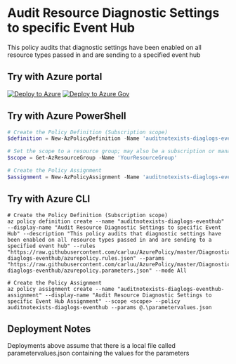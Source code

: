 # Audit Resource Diagnostic Settings to specific Event Hub

This policy audits that diagnostic settings have been enabled on all resource types passed in and are sending to a specified event hub

## Try with Azure portal

[![Deploy to Azure](http://azuredeploy.net/deploybutton.png)](https://portal.azure.com/?#blade/Microsoft_Azure_Policy/CreatePolicyDefinitionBlade/uri/https%3A%2F%2Fraw.githubusercontent.com%2Fcarluu%2FAzurePolicy%2Fmaster%2FDiagnosticLogs%2Fauditnotexists-diaglogs-eventhub%2Fazurepolicy.json)
[![Deploy to Azure Gov](https://docs.microsoft.com/azure/governance/policy/media/deploy/deployGovbutton.png)](https://portal.azure.us/?#blade/Microsoft_Azure_Policy/CreatePolicyDefinitionBlade/uri/https%3A%2F%2Fraw.githubusercontent.com%2Fcarluu%2FAzurePolicy%2Fmaster%2FDiagnosticLogs%2Fauditnotexists-diaglogs-eventhub%2Fazurepolicy.json)

## Try with Azure PowerShell

````powershell
# Create the Policy Definition (Subscription scope)
$definition = New-AzPolicyDefinition -Name 'auditnotexists-diaglogs-eventhub' -DisplayName 'Audit Resource Diagnostic Settings to specific Event Hub' -description 'This policy audits that diagnostic settings have been enabled on all resource types passed in and are sending to a specified event hub' -Policy 'https://raw.githubusercontent.com/carluu/AzurePolicy/master/DiagnosticLogs/auditnotexists-diaglogs-eventhub/azurepolicy.rules.json' -Parameter 'https://raw.githubusercontent.com/carluu/AzurePolicy/master/DiagnosticLogs/auditnotexists-diaglogs-eventhub/azurepolicy.parameters.json' -Mode All

# Set the scope to a resource group; may also be a subscription or management group
$scope = Get-AzResourceGroup -Name 'YourResourceGroup'

# Create the Policy Assignment
$assignment = New-AzPolicyAssignment -Name 'auditnotexists-diaglogs-eventhub-assignment' -DisplayName 'Audit Resource Diagnostic Settings to specific Event Hub Assignment' -Scope $scope.ResourceId -PolicyDefinition $definition -PolicyParameter .\parametervalues.json
````

## Try with Azure CLI

```cli
# Create the Policy Definition (Subscription scope)
az policy definition create --name "auditnotexists-diaglogs-eventhub" --display-name "Audit Resource Diagnostic Settings to specific Event Hub" --description "This policy audits that diagnostic settings have been enabled on all resource types passed in and are sending to a specified event hub" --rules "https://raw.githubusercontent.com/carluu/AzurePolicy/master/DiagnosticLogs/auditnotexists-diaglogs-eventhub/azurepolicy.rules.json" --params "https://raw.githubusercontent.com/carluu/AzurePolicy/master/DiagnosticLogs/auditnotexists-diaglogs-eventhub/azurepolicy.parameters.json" --mode All

# Create the Policy Assignment
az policy assignment create --name "auditnotexists-diaglogs-eventhub-assignment" --display-name "Audit Resource Diagnostic Settings to specific Event Hub Assignment" --scope <scope> --policy auditnotexists-diaglogs-eventhub --params @.\parametervalues.json
```

## Deployment Notes
Deployments above assume that there is a local file called parametervalues.json containing the values for the parameters
